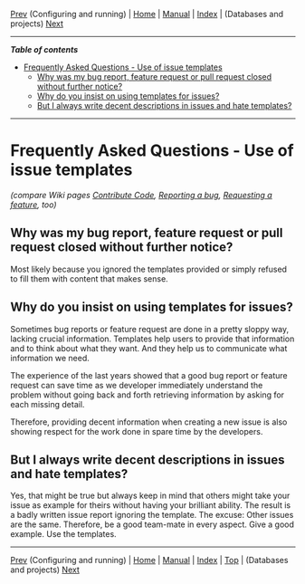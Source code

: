 [Prev](DocFaqConfig) (Configuring and running) | [Home](Home) | [Manual](DocMain) | [Index](AxAdvIndex) | (Databases and projects) [Next](DocFaqData)
- - -

***Table of contents***

* [Frequently Asked Questions - Use of issue templates](#frequently-asked-questions---use-of-issue-templates)
    * [Why was my bug report, feature request or pull request closed without further notice?](#why-was-my-bug-report-feature-request-or-pull-request-closed-without-further-notice)
    * [Why do you insist on using templates for issues?](#why-do-you-insist-on-using-templates-for-issues)
    * [But I always write decent descriptions in issues and hate templates?](#but-i-always-write-decent-descriptions-in-issues-and-hate-templates)


* * * * * * * * * *
 
# Frequently Asked Questions - Use of issue templates

*(compare Wiki pages [Contribute Code](DeveloperCommitCode), [Reporting a bug](ReportBugs), [Requesting a feature](RequestFeatures), too)*

## Why was my bug report, feature request or pull request closed without further notice?

Most likely because you ignored the templates provided or simply
refused to fill them with content that makes sense.

## Why do you insist on using templates for issues?

Sometimes bug reports or feature request are done in a pretty
sloppy way, lacking crucial information. Templates help users
to provide that information and to think about what they want.
And they help us to communicate what information we need.

The experience of the last years showed that a good bug report
or feature request can save time as we developer immediately
understand the problem without going back and forth retrieving
information by asking for each missing detail.

Therefore, providing decent information when creating a new issue
is also showing respect for the work done in spare time by the
developers.

## But I always write decent descriptions in issues and hate templates?

Yes, that might be true but always keep in mind that others might take
your issue as example for theirs without having your brilliant ability.
The result is a badly written issue report ignoring the template. The
excuse: Other issues are the same. Therefore, be a good team-mate in every
aspect. Give a good example. Use the templates.

- - -
[Prev](DocFaqConfig) (Configuring and running) | [Home](Home) | [Manual](DocMain) | [Index](AxAdvIndex) | [Top](#) | (Databases and projects) [Next](DocFaqData)
